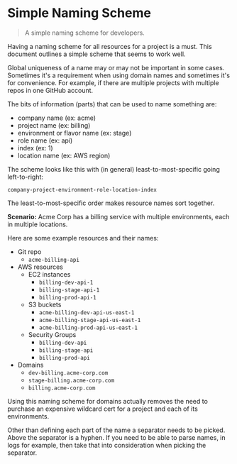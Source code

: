 # Simple Naming Scheme
> A simple naming scheme for developers.

Having a naming scheme for all resources for a project is a must. This document outlines a simple scheme that seems to work well.

Global uniqueness of a name may or may not be important in some cases. Sometimes it's a requirement when using domain names and sometimes it's for convenience. For example, if there are multiple projects with multiple repos in one GitHub account.

The bits of information (parts) that can be used to name something are:
- company name (ex: acme)
- project name (ex: billing)
- environment or flavor name (ex: stage)
- role name (ex: api)
- index (ex: 1)
- location name (ex: AWS region)

The scheme looks like this with (in general) least-to-most-specific going left-to-right:

`company-project-environment-role-location-index`

The least-to-most-specific order makes resource names sort together.

**Scenario:**
Acme Corp has a billing service with multiple environments, each in multiple locations.

Here are some example resources and their names:
- Git repo
  - `acme-billing-api`
- AWS resources
  - EC2 instances
    - `billing-dev-api-1`
    - `billing-stage-api-1`
    - `billing-prod-api-1`
  - S3 buckets
    - `acme-billing-dev-api-us-east-1`
    - `acme-billing-stage-api-us-east-1`
    - `acme-billing-prod-api-us-east-1`
  - Security Groups
    - `billing-dev-api`
    - `billing-stage-api`
    - `billing-prod-api`
- Domains
    - `dev-billing.acme-corp.com`
    - `stage-billing.acme-corp.com`
    - `billing.acme-corp.com`

Using this naming scheme for domains actually removes the need to purchase an expensive wildcard cert for a project and each of its environments.
  
Other than defining each part of the name a separator needs to be picked. Above the separator is a hyphen. If you need to be able to parse names, in logs for example, then take that into consideration when picking the separator.
